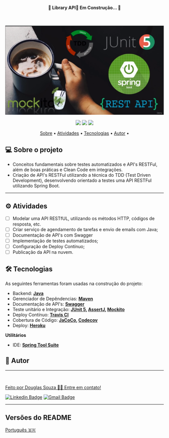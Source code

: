   <h4 align="center"> 
    🚧  Library API🚀 Em Construção... 🚧
  </h4>
  <br>

  <p align="center">
    <img src="src/main/resources/img/banner.png">
  </p>

  <p align="center">
    <img src="https://img.shields.io/badge/Spring Tool Suite-V4.13.0.RELEASE-green">
    <img src="https://img.shields.io/badge/Java-11-red">
    <img src="https://img.shields.io/badge/Maven-V3.6.3-red">
  </p>

  <p align="center">
     <a href="#-sobre-o-projeto">Sobre</a> •
     <a href="#-atividades">Atividades</a> •
     <a href="#-tecnologias">Tecnologias</a> • 
     <a href="#-autor">Autor</a> • 
  </p>

## 💻 Sobre o projeto

  - Conceitos fundamentais sobre testes automatizados e API's RESTFul, além de boas práticas e Clean Code em integrações.
  - Criação de API's RESTFul utilizando a técnica do TDD (Test Driven Development), desenvolvendo orientado a testes uma API RESTFul utilizando Spring Boot.

---

## ⚙️ Atividades
  
- [ ] Modelar uma API RESTfUL, utilizando os métodos HTTP, códigos de resposta, etc.
- [ ] Criar serviço de agendamento de tarefas e envio de emails com Java;
- [ ] Documentação de API's com Swagger
- [ ] Implementação de testes automatizados;
- [ ] Configuração de Deploy Contínuo;
- [ ] Publicação da API na nuvem.

## 🛠 Tecnologias

As seguintes ferramentas foram usadas na construção do projeto:

- Backend: **[Java](https://openjdk.java.net/install/)**
- Gerenciador de Depêndencias: **[Maven](https://maven.apache.org/download.cgi)**
- Documentação de API's: **[Swagger](https://swagger.io/)**
- Teste unitário e Integração: **[JUnit 5](https://junit.org/junit5/docs/current/user-guide/), [AssertJ](https://joel-costigliola.github.io/assertj/), [Mockito](https://site.mockito.org/)**
- Deploy Contínuo: **[Travis CI](https://travis-ci.org/)**
- Cobertura de Código: **[JaCoCo](https://www.eclemma.org/jacoco/trunk/doc/maven.html), [Codecov](http://about.codecov.io/)**
- Deploy: **[Heroku](https://www.heroku.com/)**

**Utilitários**

-   IDE:  **[Spring Tool Suite](https://spring.io/tools)**

## 🦸 Autor
---

<a href="#">
 <img style="border-radius: 50%;" src="https://avatars.githubusercontent.com/u/50157211?s=120&v=4" width="100px;" alt=""/>
 <br />

Feito por Douglas Souza 👋🏽 Entre em contato!

[![Linkedin Badge](https://img.shields.io/badge/-Douglas-blue?style=flat-square&logo=Linkedin&logoColor=white&link=https://www.linkedin.com/in/dagurasujava/)](https://www.linkedin.com/in/dagurasujava/) 
[![Gmail Badge](https://img.shields.io/badge/-contini.ds@gmail.com-c14438?style=flat-square&logo=Gmail&logoColor=white&link=mailto:contini.ds@gmail.com)](mailto:contini.ds@gmail.com)
 
---

##  Versões do README

[Português 🇧🇷](./README.md) 
